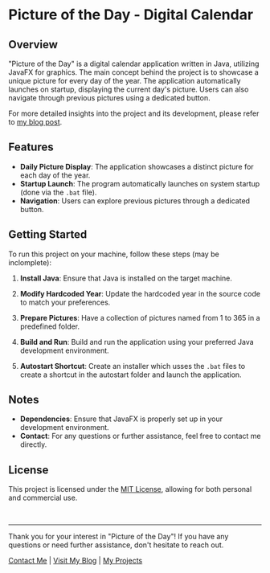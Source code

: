 # Picture of the Day - Digital Calendar

## Overview

"Picture of the Day" is a digital calendar application written in Java, utilizing JavaFX for graphics. The main concept behind the project is to showcase a unique picture for every day of the year. The application automatically launches on startup, displaying the current day's picture. Users can also navigate through previous pictures using a dedicated button.

For more detailed insights into the project and its development, please refer to [my blog post](link/to/your/blog/post).

## Features

- **Daily Picture Display**: The application showcases a distinct picture for each day of the year.
- **Startup Launch**: The program automatically launches on system startup (done via the `.bat` file).
- **Navigation**: Users can explore previous pictures through a dedicated button.

## Getting Started

To run this project on your machine, follow these steps (may be inclomplete):

1. **Install Java**: Ensure that Java is installed on the target machine.

2. **Modify Hardcoded Year**: Update the hardcoded year in the source code to match your preferences.

3. **Prepare Pictures**: Have a collection of pictures named from 1 to 365 in a predefined folder.

4. **Build and Run**: Build and run the application using your preferred Java development environment.

5. **Autostart Shortcut**: Create an installer which usses the `.bat` files to create a shortcut in the autostart folder and launch the application.

## Notes

- **Dependencies**: Ensure that JavaFX is properly set up in your development environment.
- **Contact**: For any questions or further assistance, feel free to contact me directly.

## License

This project is licensed under the [MIT License](/Licence.md), allowing for both personal and commercial use.

<br/>

---

Thank you for your interest in "Picture of the Day"! If you have any questions or need further assistance, don't hesitate to reach out.

[Contact Me](mailto:mj0st.jo@gmail.com) | [Visit My Blog](https://mj0stjo.github.io/blog/) | [My Projects](https://mj0stjo.github.io/projects/)
